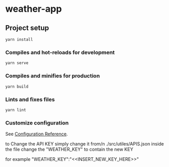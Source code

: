 # weather-app

## Project setup
```
yarn install
```

### Compiles and hot-reloads for development
```
yarn serve
```

### Compiles and minifies for production
```
yarn build
```

### Lints and fixes files
```
yarn lint
```

### Customize configuration
See [Configuration Reference](https://cli.vuejs.org/config/).


to Change the API KEY simply change it from/n 
./src/utiles/APIS.json
inside the file change the "WEATHER_KEY" to contain the new KEY

for example "WEATHER_KEY":"<<INSERT_NEW_KEY_HERE>>"
